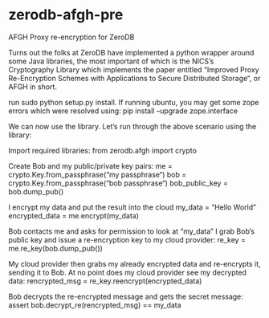 # zerodb-afgh-pre
AFGH Proxy re-encryption for ZeroDB

Turns out the folks at ZeroDB have implemented a python wrapper around some Java libraries, the most important of which is the NICS’s Cryptography Library which implements the paper entitled “Improved Proxy Re-Encryption Schemes with Applications to Secure Distributed Storage“, or AFGH in short.

run sudo python setup.py install. If running ubuntu, you may get some zope errors which were resolved using: pip install –upgrade zope.interface

We can now use the library. Let’s run through the above scenario using the library:

Import required libraries:
from zerodb.afgh import crypto

Create Bob and my public/private key pairs:
me = crypto.Key.from_passphrase(“my passphrase“)
bob = crypto.Key.from_passphrase(“bob passphrase“)
bob_public_key = bob.dump_pub()

I encrypt my data and put the result into the cloud
my_data = “Hello World”
encrypted_data = me.encrypt(my_data)

Bob contacts me and asks for permission to look at “my_data”
I grab Bob’s public key and issue a re-encryption key to my cloud provider:
re_key = me.re_key(bob.dump_pub())

My cloud provider then grabs my already encrypted data and re-encrypts it, sending it to Bob. At no point does my cloud provider see my decrypted data:
rencrypted_msg = re_key.reencrypt(encrypted_data)

Bob decrypts the re-encrypted message and gets the secret message:
assert bob.decrypt_re(rencrypted_msg) == my_data
